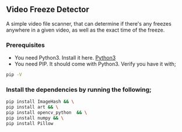 ## Video Freeze Detector

A simple video file scanner, that can determine if there's any freezes anywhere in a given video, as well as the exact time of the freeze.

### Prerequisites

* You need Python3. Install it here. [Python3](https://www.python.org/downloads/windows/)
* You need PIP. It should come with Python3. Verify you have it with;

```bash
pip -V
```

### Install the dependencies by running the following;

```bash
pip install ImageHash && \
pip install art && \
pip install opencv_python  && \
pip install numpy && \
pip install Pillow
```